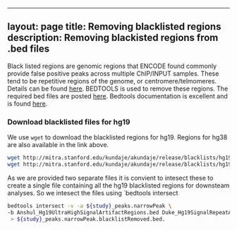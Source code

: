 
---
layout: page
title: Removing blacklisted regions
description: Removing blackisted regions from .bed files
---


Black listed regions are genomic regions that ENCODE found commonly provide false positive peaks across 
multiple ChIP/INPUT samples. These tend to be repetitive regions of the genome, or centromere/telmomeres. 
Details can be found [here](https://personal.broadinstitute.org/anshul/projects/encode/rawdata/blacklists/hg19-blacklist-README.pdf). 
BEDTOOLS is used to remove these regions. The required bed files are posted
[here](http://mitra.stanford.edu/kundaje/akundaje/release/blacklists/).
Bedtools documentation is excellent and is found [here](http://bedtools.readthedocs.io/en/latest/).

### Download blacklisted files for hg19

We use `wget` to download the blacklisted regions for hg19. Regions for hg38 are also available in the link above.

~~~bash
wget http://mitra.stanford.edu/kundaje/akundaje/release/blacklists/hg19-human/Anshul_Hg19UltraHighSignalArtifactRegions.bed.gz
wget http://mitra.stanford.edu/kundaje/akundaje/release/blacklists/hg19-human/Duke_Hg19SignalRepeatArtifactRegions.bed.gz
~~~

As we are provided two separate files it is convient to intesect these to create a single file containing 
all the hg19 blacklisted regions for downsteam analyses. So we intesect the files using `bedtools intersect

~~~bash
bedtools intersect -v -a ${study}_peaks.narrowPeak \
-b Anshul_Hg19UltraHighSignalArtifactRegions.bed Duke_Hg19SignalRepeatArtifactRegions.bed \
 > ${study}_peaks.narrowPeak.blacklistRemoved.bed. 
~~~
